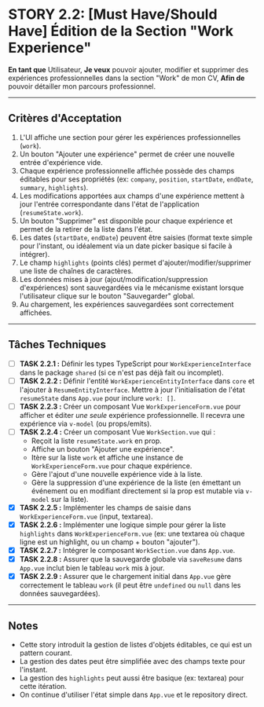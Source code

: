 # STORY 2.2: [Must Have/Should Have] Édition de la Section "Work Experience"

**En tant que** Utilisateur,
**Je veux** pouvoir ajouter, modifier et supprimer des expériences professionnelles dans la section "Work" de mon CV,
**Afin de** pouvoir détailler mon parcours professionnel.

---

## Critères d'Acceptation

1.  L'UI affiche une section pour gérer les expériences professionnelles (`work`).
2.  Un bouton "Ajouter une expérience" permet de créer une nouvelle entrée d'expérience vide.
3.  Chaque expérience professionnelle affichée possède des champs éditables pour ses propriétés (ex: `company`, `position`, `startDate`, `endDate`, `summary`, `highlights`).
4.  Les modifications apportées aux champs d'une expérience mettent à jour l'entrée correspondante dans l'état de l'application (`resumeState.work`).
5.  Un bouton "Supprimer" est disponible pour chaque expérience et permet de la retirer de la liste dans l'état.
6.  Les dates (`startDate`, `endDate`) peuvent être saisies (format texte simple pour l'instant, ou idéalement via un date picker basique si facile à intégrer).
7.  Le champ `highlights` (points clés) permet d'ajouter/modifier/supprimer une liste de chaînes de caractères.
8.  Les données mises à jour (ajout/modification/suppression d'expériences) sont sauvegardées via le mécanisme existant lorsque l'utilisateur clique sur le bouton "Sauvegarder" global.
9.  Au chargement, les expériences sauvegardées sont correctement affichées.

---

## Tâches Techniques

-   [ ] **TASK 2.2.1 :** Définir les types TypeScript pour `WorkExperienceInterface` dans le package `shared` (si ce n'est pas déjà fait ou incomplet).
-   [ ] **TASK 2.2.2 :** Définir l'entité `WorkExperienceEntityInterface` dans `core` et l'ajouter à `ResumeEntityInterface`. Mettre à jour l'initialisation de l'état `resumeState` dans `App.vue` pour inclure `work: []`.
-   [ ] **TASK 2.2.3 :** Créer un composant Vue `WorkExperienceForm.vue` pour afficher et éditer *une seule* expérience professionnelle. Il recevra une expérience via `v-model` (ou props/emits).
-   [ ] **TASK 2.2.4 :** Créer un composant Vue `WorkSection.vue` qui :
    *   Reçoit la liste `resumeState.work` en prop.
    *   Affiche un bouton "Ajouter une expérience".
    *   Itère sur la liste `work` et affiche une instance de `WorkExperienceForm.vue` pour chaque expérience.
    *   Gère l'ajout d'une nouvelle expérience vide à la liste.
    *   Gère la suppression d'une expérience de la liste (en émettant un événement ou en modifiant directement si la prop est mutable via `v-model` sur la liste).
-   [X] **TASK 2.2.5 :** Implémenter les champs de saisie dans `WorkExperienceForm.vue` (input, textarea).
-   [X] **TASK 2.2.6 :** Implémenter une logique simple pour gérer la liste `highlights` dans `WorkExperienceForm.vue` (ex: une textarea où chaque ligne est un highlight, ou un champ + bouton "ajouter").
-   [X] **TASK 2.2.7 :** Intégrer le composant `WorkSection.vue` dans `App.vue`.
-   [X] **TASK 2.2.8 :** Assurer que la sauvegarde globale via `saveResume` dans `App.vue` inclut bien le tableau `work` mis à jour.
-   [X] **TASK 2.2.9 :** Assurer que le chargement initial dans `App.vue` gère correctement le tableau `work` (il peut être `undefined` ou `null` dans les données sauvegardées).

---

## Notes

-   Cette story introduit la gestion de listes d'objets éditables, ce qui est un pattern courant.
-   La gestion des dates peut être simplifiée avec des champs texte pour l'instant.
-   La gestion des `highlights` peut aussi être basique (ex: textarea) pour cette itération.
-   On continue d'utiliser l'état simple dans `App.vue` et le repository direct.
